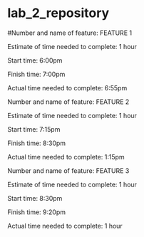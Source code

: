 # lab_2_repository
#Number and name of feature: FEATURE 1

Estimate of time needed to complete: 1 hour

Start time: 6:00pm

Finish time: 7:00pm

Actual time needed to complete: 6:55pm



Number and name of feature: FEATURE 2

Estimate of time needed to complete: 1 hour

Start time: 7:15pm

Finish time: 8:30pm

Actual time needed to complete: 1:15pm


Number and name of feature: FEATURE 3

Estimate of time needed to complete: 1 hour

Start time: 8:30pm

Finish time: 9:20pm

Actual time needed to complete: 1 hour
